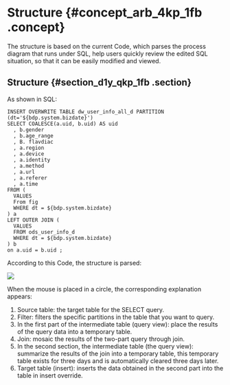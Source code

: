 # Structure {#concept_arb_4kp_1fb .concept}

The structure is based on the current Code, which parses the process diagram that runs under SQL, help users quickly review the edited SQL situation, so that it can be easily modified and viewed.

## Structure {#section_d1y_qkp_1fb .section}

As shown in SQL:

```
INSERT OVERWRITE TABLE dw_user_info_all_d PARTITION (dt='${bdp.system.bizdate}')
SELECT COALESCE(a.uid, b.uid) AS uid
  , b.gender
  , b.age_range
  , B. flavdiac
  , a.region
  , a.device
  , a.identity
  , a.method
  , a.url
  , a.referer
  , a.time
FROM (
  VALUES
  From fig
  WHERE dt = ${bdp.system.bizdate}
) a
LEFT OUTER JOIN (
  VALUES
  FROM ods_user_info_d
  WHERE dt = ${bdp.system.bizdate}
) b
on a.uid = b.uid ;
```

According to this Code, the structure is parsed:

![](http://static-aliyun-doc.oss-cn-hangzhou.aliyuncs.com/assets/img/20204/153716685711297_en-US.png)

When the mouse is placed in a circle, the corresponding explanation appears:

1.  Source table: the target table for the SELECT query.
2.  Filter: filters the specific partitions in the table that you want to query.
3.  In the first part of the intermediate table \(query view\): place the results of the query data into a temporary table.
4.  Join: mosaic the results of the two-part query through join.
5.  In the second section, the intermediate table \(the query view\): summarize the results of the join into a temporary table, this temporary table exists for three days and is automatically cleared three days later.
6.  Target table \(insert\): inserts the data obtained in the second part into the table in insert override.

